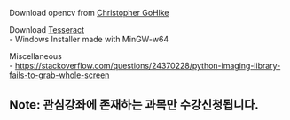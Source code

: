 Download opencv from [Christopher GoHlke](http://www.lfd.uci.edu/~gohlke/pythonlibs/)

Download [Tesseract](https://github.com/tesseract-ocr/tesseract/wiki/4.0-with-LSTM#400-alpha-for-windows)  
    - Windows Installer made with MinGW-w64

Miscellaneous  
    - https://stackoverflow.com/questions/24370228/python-imaging-library-fails-to-grab-whole-screen

## Note: 관심강좌에 존재하는 과목만 수강신청됩니다.
